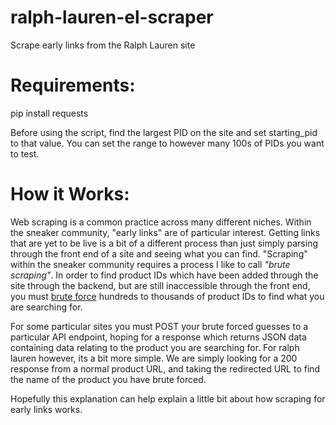 # ralph-lauren-el-scraper
Scrape early links from the Ralph Lauren site

# Requirements:
pip install requests

Before using the script, find the largest PID on the site and set starting_pid to that value. You can set the range to however many 100s of PIDs you want to test.

# How it Works:
Web scraping is a common practice across many different niches. Within the sneaker community, "early links" are of particular interest. Getting links that are yet to be live is a bit of a different process than just simply parsing through the front end of a site and seeing what you can find. "Scraping" within the sneaker community requires a process I like to call *"brute scraping"*. In order to find product IDs which have been added through the site through the backend, but are still inaccessible through the front end, you must [brute force](https://en.wikipedia.org/wiki/Brute-force_attack) hundreds to thousands of product IDs to find what you are searching for. 

For some particular sites you must POST your brute forced guesses to a particular API endpoint, hoping for a response which returns JSON data containing data relating to the product you are searching for. For ralph lauren however, its a bit more simple. We are simply looking for a 200 response from a normal product URL, and taking the redirected URL to find the name of the product you have brute forced.

Hopefully this explanation can help explain a little bit about how scraping for early links works.
